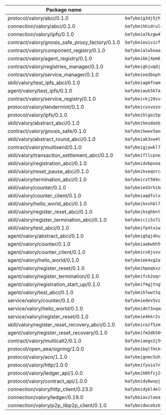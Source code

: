 | Package name                                                  | Package hash                                                  |
| ------------------------------------------------------------- | ------------------------------------------------------------- |
| protocol/valory/abci/0.1.0                                    | `bafybeig3dj5jhsowlvg3t73kgobf6xn4nka7rkttakdb2gwsg5bp7rt7q4` |
| connection/valory/abci/0.1.0                                  | `bafybeihhidrulgjlrlvmk2c2ax7qmb47ywzjnjqv5gwp7fzzbcgplgaz5a` |
| connection/valory/ipfs/0.1.0                                  | `bafybeia7kzgw4tmkl6k2vjbnss4egvhcf4fmt7cnmpjjjbjogz2bu2j3fu` |
| contract/valory/gnosis_safe_proxy_factory/0.1.0               | `bafybeieuivicfjkow3asmrj57mygrqbvjnecxqaybyxf6egktdty7qxac4` |
| contract/valory/component_registry/0.1.0                      | `bafybeialw5eaa4v54s7i3sjsuy6d5k624quhxhziqntwq5hnz4g646sb7m` |
| contract/valory/agent_registry/0.1.0                          | `bafybeibkj4pm6ziqh2fl3xfsjiou4ibnxlipmvmqhgvc7xwpnaddbtxzli` |
| contract/valory/registries_manager/0.1.0                      | `bafybeighjuqdj2oq6tqckf7j3mqtighe7lpaahh7qt3sqxtbtjlur4tmj4` |
| contract/valory/service_manager/0.1.0                         | `bafybeiea3bophgb6ikqvpd7lzyluthlhoazbbrknvfncu4j7wbubfsrjeu` |
| skill/valory/test_ipfs_abci/0.1.0                             | `bafybeiagmfnamh4hx32zcmcwqokxiqi7c2dtpj7tyzy4vv4gwgh6aeni7a` |
| agent/valory/test_ipfs/0.1.0                                  | `bafybeiauk5k7ayec3kqqdzqotgu7al64e3e2frsh6g6pfxlt7gf4bwtmbe` |
| contract/valory/service_registry/0.1.0                        | `bafybeickj26svokwax7pf3ytp4lpod646lx3yb5z2bh643xovkoy64ggwi` |
| protocol/valory/tendermint/0.1.0                              | `bafybeicusvezoqlmyt6iqomcbwaz3xkhk2qf3d56q5zprmj3xdxfy64k54` |
| protocol/valory/ipfs/0.1.0                                    | `bafybeihlgai5pbmkb6mjhvgy4gkql5uvpwvxbpdowczgz4ovxat6vajrq4` |
| skill/valory/abstract_abci/0.1.0                              | `bafybeiheudaobfaj5lcrqvgwmdysq3za5yjrjtpdiuwhmw5c7lmbgglxti` |
| contract/valory/gnosis_safe/0.1.0                             | `bafybeihwwv5aodluykglsbuhhrwusvjof6vvnr37rznwvlutmfwtvoju34` |
| skill/valory/abstract_round_abci/0.1.0                        | `bafybeiak3sw4ty4dfsr52frglvwat77jnipxmokefvfisewu2ozq33yoi4` |
| contract/valory/multisend/0.1.0                               | `bafybeigjywkl7hydjsrkogob3xebj2ifhqwmfhhxoeyrndzhhxi5u6amey` |
| skill/valory/transaction_settlement_abci/0.1.0                | `bafybeifllcpneno2tgchmrxdj3oq4z35m2ao6yl6cwzfjyjza53x6lkjae` |
| skill/valory/registration_abci/0.1.0                          | `bafybeidvbpxoa7owpolbcivwrnnvkfpkq6fp3m2vlg42jn33vvbm4tk2km` |
| skill/valory/reset_pause_abci/0.1.0                           | `bafybeihseqnrcgkzwrpbyi5ouao6f2ba75pguvalzrbg4nqj37bwpyt3dy` |
| skill/valory/termination_abci/0.1.0                           | `bafybeicvt564cpwb5xmbdsdnofdzqap6tvhctavq2txhzrvaz7ci4ls5zy` |
| skill/valory/counter/0.1.0                                    | `bafybeied3rhikmiulc2qdwl3lfyw3kgvsrpz674epoaulrn2zrbfdu23ra` |
| skill/valory/counter_client/0.1.0                             | `bafybeiaqdfulxamdshw7fykfkqvkpvjb5bnmhv7ffrjiwdi4ktiulklx6q` |
| skill/valory/hello_world_abci/0.1.0                           | `bafybeihxvhbl7yl44vpe6alha4bqufguatgpc3565ochmyqlc6wy7aqdga` |
| skill/valory/register_reset_abci/0.1.0                        | `bafybeihzghbnt2b44e3mggqcowe4kq4klk3f7ry3wgtvm63bx556pomzkm` |
| skill/valory/register_termination_abci/0.1.0                  | `bafybeicii5s7i25l6rrvyvhab3kyd53evc6zzruj7lsxjmh3gkjksg4c6m` |
| skill/valory/test_abci/0.1.0                                  | `bafybeifp4txiwk2je2a43t7rtqr4ac6m4immsp3lr4fpkws5ybco2qitqa` |
| agent/valory/abstract_abci/0.1.0                              | `bafybeig5qj4huxbj2g2vf27vliyrnu6kmr3cpxfmqaslzakb43xd7l3jzq` |
| agent/valory/counter/0.1.0                                    | `bafybeiaabwbh5oerjritw6ucqseh2sqirfhxnlnm6vlst2jh2qhgrucmxa` |
| agent/valory/counter_client/0.1.0                             | `bafybeicv6jsvvhvtzizko7eewukcfkg3is5dzn47l5ylgvdo4dzjof5inu` |
| agent/valory/hello_world/0.1.0                                | `bafybeiek4xg2atchfhaywskczexjsmcl4vrejt6ld64fowr4krvtoe2cqu` |
| agent/valory/register_reset/0.1.0                             | `bafybeihpeqkxzamvwbxqljsgiuivjl6jbv2yutajz2y7wddsrcroigzxrq` |
| agent/valory/register_termination/0.1.0                       | `bafybeifck2oqrdbnsobty3dmyfprgbffsq4ux4pcphqljzcxbo4n7ehpci` |
| agent/valory/registration_start_up/0.1.0                      | `bafybeif4gjtngbc42rit6zhf6almlwwsyxm75j2xv7eqi6rt6n2gbjtjnu` |
| agent/valory/test_abci/0.1.0                                  | `bafybeih7wwt5qsyexqia5chh7s43axhbwh3t4tuq2pjz5zhu3jp3omqscq` |
| service/valory/counter/0.1.0                                  | `bafybeiedev5vi5bxkx53fsbqy54onrdtdjq64hkz7b2pzoqw64y2qmzefe` |
| service/valory/hello_world/0.1.0                              | `bafybeidn73xqamyqkx2v2dkkg5hgjug26deduwqbzbq4ojze3e33s7xxoa` |
| service/valory/register_reset/0.1.0                           | `bafybeie4kkr2vrqidydkfzj6o6zq4mbe2vvf76pvuoxff4fdbrvw5ychw4` |
| skill/valory/register_reset_recovery_abci/0.1.0               | `bafybeicozf5zmvve5e7n5or5ts2t3hqjibccoq2hohgpd6uarvjl6nufr4` |
| agent/valory/register_reset_recovery/0.1.0                    | `bafybeifm2db56wrfwxk6yvnrztmt5psgyshjet3wbtoc5tk2ing27ljffi` |
| contract/valory/multicall2/0.1.0                              | `bafybeiaegx2j5w6le2fhvzmx7stzujuezqfvicvnyqebtipivkek2cgh7m` |
| protocol/open_aea/signing/1.0.0                               | `bafybeibqlfmikg5hk4phzak6gqzhpkt6akckx7xppbp53mvwt6r73h7tk4` |
| protocol/valory/acn/1.1.0                                     | `bafybeignmc5uh3vgpuckljcj2tgg7hdqyytkm6m5b6v6mxtazdcvubibva` |
| protocol/valory/http/1.0.0                                    | `bafybeifyoio7nlh5zzyn5yz7krkou56l22to3cwg7gw5v5o3vxwklibhty` |
| protocol/valory/ledger_api/1.0.0                              | `bafybeih6hfzj2obw5oajnt6ng6355edgvi5ngoaub44vpuszqoplfvyaom` |
| protocol/valory/contract_api/1.0.0                            | `bafybeidv6wxpjyb2sdyibnmmum45et4zcla6tl63bnol6ztyoqvpl4spmy` |
| connection/valory/http_client/0.23.0                          | `bafybeidykl4elwbcjkqn32wt5h4h7tlpeqovrcq3c5bcplt6nhpznhgczi` |
| connection/valory/ledger/0.19.0                               | `bafybeiavzloea5rtoxfdqjuexkqzpgbq73n4sl6af2vwa4bv2wd22qigyi` |
| connection/valory/p2p_libp2p_client/0.1.0                     | `bafybeidwcobzb7ut3efegoedad7jfckvt2n6prcmd4g7xnkm6hp6aafrva` |
